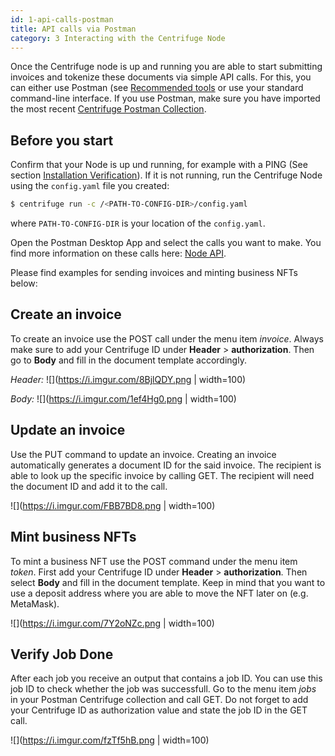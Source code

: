 ```yaml
---
id: 1-api-calls-postman
title: API calls via Postman
category: 3 Interacting with the Centrifuge Node
---
```


Once the Centrifuge node is up and running you are able to start submitting invoices and tokenize these documents  via simple API calls. For this, you can either use Postman (see [Recommended tools](https://developer.centrifuge.io/docs/getting-started/tools) or use your standard command-line interface. If you use Postman, make sure you have imported the most recent [Centrifuge Postman Collection](https://www.getpostman.com/collections/0d9126c8586a03af7cc7).

## Before you start 
Confirm that your Node is up und running, for example with a PING (See section [Installation Verification](https://developer.centrifuge.io/docs/getting-started/ping)). If it is not running, run the Centrifuge Node using the `config.yaml` file you created:

  ```bash
  $ centrifuge run -c /<PATH-TO-CONFIG-DIR>/config.yaml
  ```

where `PATH-TO-CONFIG-DIR` is your location of the `config.yaml`.

Open the Postman Desktop App and select the calls you want to make. You find more information on these calls here: [Node API](https://centrifuge-os-node-api-1.api-docs.io/0.0.3-alpha4/). 

Please find examples for sending invoices and minting business NFTs below: 

## Create an invoice

To create an invoice use the POST call under the menu item _invoice_. Always make sure to add your Centrifuge ID under **Header** > **authorization**. Then go to **Body** and fill in the document template accordingly. 

*Header:*
![](https://i.imgur.com/8BjlQDY.png | width=100)


*Body:*
![](https://i.imgur.com/1ef4Hg0.png | width=100)


## Update an invoice

Use the PUT command to update an invoice. Creating an invoice automatically generates a document ID for the said invoice. The recipient is able to look up the specific invoice by calling GET. The recipient will need the document ID and add it to the call.

![](https://i.imgur.com/FBB7BD8.png | width=100)


## Mint business NFTs
To mint a business NFT use the POST command under the menu item _token_. First add your Centrifuge ID under **Header** > **authorization**. Then select **Body** and fill in the document template. Keep in mind that you want to use a deposit address where you are able to move the NFT later on (e.g. MetaMask).

![](https://i.imgur.com/7Y2oNZc.png | width=100)

## Verify Job Done
After each job you receive an output that contains a job ID. You can use this job ID to check whether the job was successfull. Go to the menu item _jobs_ in your Postman Centrifuge collection and call GET. Do not forget to add your Centrifuge ID as authorization value and state the job ID in the GET call. 

![](https://i.imgur.com/fzTf5hB.png | width=100)





